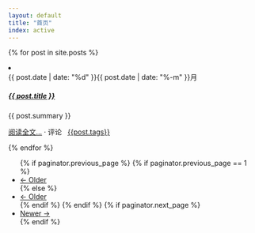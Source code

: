 ```yaml
---
layout: default
title: "首页"
index: active
---
```

{% for post in site.posts %}
<li>
  <div class="date"><span>{{ post.date | date: "%d" }}</span>{{ post.date | date: "%-m" }}月</div>
  <div class="collections-info">
      <h5>
          <a href="{{ post.url }}">{{ post.title }}</a>
      </h5>
      <div class="description">{{ post.summary }}</div>
      <p>
          <a class="blue-link" href="{{ post.url }}">阅读全文...</a>
          · 评论
          <span class="tag">
          <i class="fa fa-tags"></i>&nbsp;
              <a class="" href="/tags/1951/collections">{{post.tags}}</a>
          </span>
      </p>
  </div>
</li>
{% endfor %}

<!-- Pager indicator -->
<ul class="pager">
  {% if paginator.previous_page %} {% if paginator.previous_page == 1 %}
  <li class="previous">
    <a href="{{ site.url }}/">
      &larr; Older
    </a>
  </li>
  {% else %}
  <li class="previous">
    <a href="{{ site.url }}/page{{ paginator.previous_page }}">
      &larr; Older
    </a>
  </li>
  {% endif %} {% endif %} {% if paginator.next_page %}
  <li class="next">
    <a href="{{ site.url }}/page{{ paginator.next_page }}">
      Newer &rarr;
    </a>
  </li>
  {% endif %}
</ul>

